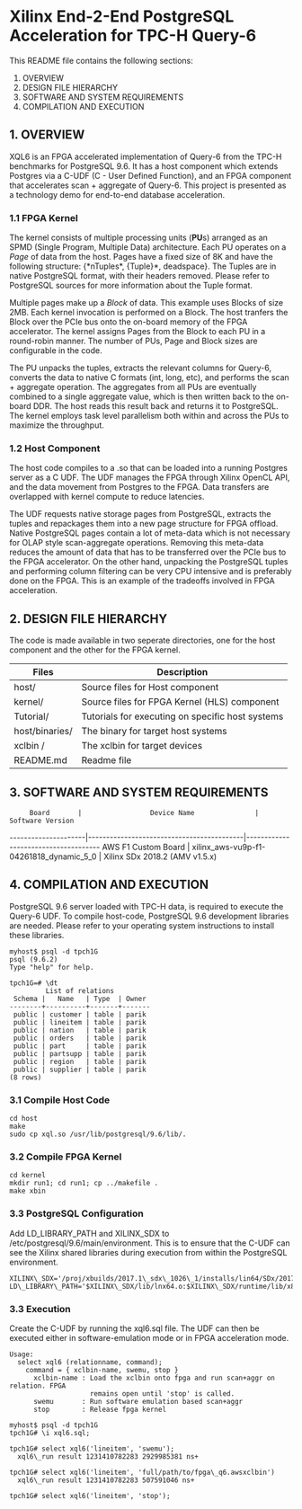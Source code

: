 Xilinx End-2-End PostgreSQL Acceleration for TPC-H Query-6
==========================================================

This README file contains the following sections:
  1. OVERVIEW
  2. DESIGN FILE HIERARCHY 
  3. SOFTWARE AND SYSTEM REQUIREMENTS 
  4. COMPILATION AND EXECUTION

## 1. OVERVIEW
XQL6 is an FPGA accelerated implementation of Query-6 from the TPC-H benchmarks for PostgreSQL 9.6. It has a host component which extends Postgres via a C-UDF (C - User Defined Function), and an FPGA component that accelerates scan + aggregate of Query-6. This project is presented as a technology demo for end-to-end database acceleration.

### 1.1 FPGA Kernel
The kernel consists of multiple processing units (**PU**s) arranged as an SPMD (Single Program, Multiple Data) architecture. Each PU operates on a *Page* of data from the host. Pages have a fixed size of 8K and have the following structure: {\*nTuples\*, {Tuple}\*, deadspace}. The Tuples are in native PostgreSQL format, with their headers removed. Please refer to PostgreSQL sources for more information about the Tuple format. 

Multiple pages make up a *Block* of data. This example uses Blocks of size 2MB. Each kernel invocation is performed on a Block. The host tranfers the Block over the PCIe bus onto the on-board memory of the FPGA accelerator. The kernel assigns Pages from the Block to each PU in a round-robin manner. The number of PUs, Page and Block sizes are configurable in the code. 

The PU unpacks the tuples, extracts the relevant columns for Query-6, converts the data to native C formats (int, long, etc), and performs the scan + aggregate operation. The aggregates from all PUs are eventually combined to a single aggregate value, which is then written back to the on-board DDR. The host reads this result back and returns it to PostgreSQL. The kernel employs task level parallelism both within and across the PUs to maximize the throughput.

### 1.2 Host Component
The host code compiles to a .so that can be loaded into a running Postgres server as a C UDF. The UDF manages the FPGA through Xilinx OpenCL API, and the data movement from Postgres to the FPGA. Data transfers are overlapped with kernel compute to reduce latencies. 

The UDF requests native storage pages from PostgreSQL, extracts the tuples and repackages them into a new page structure for FPGA offload. Native PostgreSQL pages contain a lot of meta-data which is not necessary for OLAP style scan-aggregate operations. Removing this meta-data reduces the amount of data that has to be transferred over the PCIe bus to the FPGA accelerator. On the other hand, unpacking the PostgreSQL tuples and performing column filtering can be very CPU intensive and is preferably done on the FPGA. This is an example of the tradeoffs involved in FPGA acceleration.

## 2. DESIGN FILE HIERARCHY
The code is made available in two seperate directories, one for the host component and the other for the FPGA kernel.

Files           | Description
----------------|----------------------------------------------------------------------------
host/           | Source files for Host component
kernel/         | Source files for FPGA Kernel (HLS) component
Tutorial/       | Tutorials for executing on specific host systems
host/binaries/  | The binary for target host systems
xclbin /        | The xclbin for target devices
README.md       | Readme file

## 3. SOFTWARE AND SYSTEM REQUIREMENTS

         Board       |                 Device Name               |    Software Version
---------------------|-------------------------------------------|-------------------------------------
AWS F1 Custom Board  | xilinx_aws-vu9p-f1-04261818_dynamic_5_0   |    Xilinx SDx 2018.2 (AMV v1.5.x)

## 4. COMPILATION AND EXECUTION
PostgreSQL 9.6 server loaded with TPC-H data, is required to execute the Query-6 UDF. To compile host-code, PostgreSQL 9.6 development libraries are needed. Please refer to your operating system instructions to install these libraries.

```
myhost$ psql -d tpch1G
psql (9.6.2)
Type "help" for help.

tpch1G=# \dt
         List of relations
 Schema |   Name   | Type  | Owner
--------+----------+-------+-------
 public | customer | table | parik
 public | lineitem | table | parik
 public | nation   | table | parik
 public | orders   | table | parik
 public | part     | table | parik
 public | partsupp | table | parik
 public | region   | table | parik
 public | supplier | table | parik
(8 rows)                                         
```

### 3.1 Compile Host Code
```
cd host
make
sudo cp xql.so /usr/lib/postgresql/9.6/lib/.
```
### 3.2 Compile FPGA Kernel
```
cd kernel
mkdir run1; cd run1; cp ../makefile .
make xbin
```

### 3.3 PostgreSQL Configuration
Add LD\_LIBRARY\_PATH and XILINX\_SDX to /etc/postgresql/9.6/main/environment. This is to ensure that the C-UDF can see the Xilinx shared libraries during execution from within the PostgreSQL environment.

```
XILINX\_SDX='/proj/xbuilds/2017.1\_sdx\_1026\_1/installs/lin64/SDx/2017.1'
LD\_LIBRARY\_PATH='$XILINX\_SDX/lib/lnx64.o:$XILINX\_SDX/runtime/lib/x86\_64'
```

### 3.3 Execution
Create the C-UDF by running the xql6.sql file. The UDF can then be executed either in software-emulation mode or in FPGA acceleration mode. 

```
Usage:
  select xql6 (relationname, command);
    command = { xclbin-name, swemu, stop }
      xclbin-name : Load the xclbin onto fpga and run scan+aggr on relation. FPGA
                    remains open until 'stop' is called.
      swemu       : Run software emulation based scan+aggr 
      stop        : Release fpga kernel
```

```
myhost$ psql -d tpch1G
tpch1G# \i xql6.sql;

tpch1G# select xql6('lineitem', 'swemu');
  xql6\_run result 1231410782283 2929985381 ns+

tpch1G# select xql6('lineitem', 'full/path/to/fpga\_q6.awsxclbin')
  xql6\_run result 1231410782283 507591046 ns+

tpch1G# select xql6('lineitem', 'stop');
```
